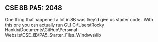 ## CSE 8B PA5: 2048

One thing that happened a lot in 8B was they'd give us starter code . With this one you can actually run GUI
C:\Users\Rocky Hankin\Documents\GitHub\Personal-Website\CSE_8B\PA5_Starter_Files_Windows\lib